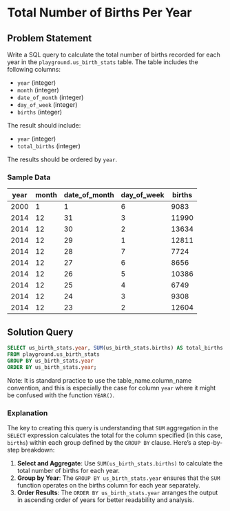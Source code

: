 # Total Number of Births Per Year

## Problem Statement
Write a SQL query to calculate the total number of births recorded for each year in the `playground.us_birth_stats` table. The table includes the following columns:
- `year` (integer)
- `month` (integer)
- `date_of_month` (integer)
- `day_of_week` (integer)
- `births` (integer)

The result should include:
- `year` (integer)
- `total_births` (integer)

The results should be ordered by `year`.

### Sample Data
| year  | month | date_of_month | day_of_week | births |
|-------|-------|---------------|-------------|--------|
| 2000  | 1     | 1             | 6           | 9083   |
| 2014  | 12    | 31            | 3           | 11990  |
| 2014  | 12    | 30            | 2           | 13634  |
| 2014  | 12    | 29            | 1           | 12811  |
| 2014  | 12    | 28            | 7           | 7724   |
| 2014  | 12    | 27            | 6           | 8656   |
| 2014  | 12    | 26            | 5           | 10386  |
| 2014  | 12    | 25            | 4           | 6749   |
| 2014  | 12    | 24            | 3           | 9308   |
| 2014  | 12    | 23            | 2           | 12604  |

## Solution Query
```sql
SELECT us_birth_stats.year, SUM(us_birth_stats.births) AS total_births
FROM playground.us_birth_stats
GROUP BY us_birth_stats.year
ORDER BY us_birth_stats.year;
```
Note: It is standard practice to use the table_name.column_name convention, and this is especially the case for column ```year``` where it might be confused with the function ```YEAR()```.

### Explanation
The key to creating this query is understanding that `SUM` aggregation in the `SELECT` expression calculates the total for the column specified (in this case, `births`) within each group defined by the `GROUP BY` clause. Here’s a step-by-step breakdown:
1. **Select and Aggregate**: Use `SUM(us_birth_stats.births)` to calculate the total number of births for each year.
2. **Group by Year**: The `GROUP BY us_birth_stats.year` ensures that the `SUM` function operates on the births column for each year separately.
3. **Order Results**: The `ORDER BY us_birth_stats.year` arranges the output in ascending order of years for better readability and analysis.
